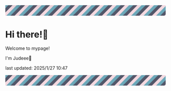 <!-- Header image -->
<img src="./pokemon/pokemon_5.png" width="1000">

# Hi there!👋

Welcome to mypage!

I'm Judeee🐷

last updated: 2025/1/27 10:47

<!-- Footer image -->
<img src="./pokemon/pokemon_5.png" width="1000">
